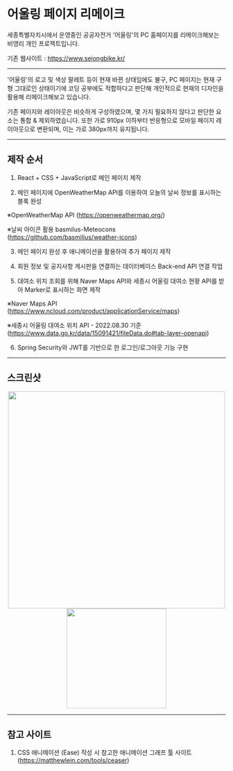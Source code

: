 # 어울링 페이지 리메이크

세종특별자치시에서 운영중인 공공자전거 '어울링'의 PC 홈페이지를 리메이크해보는 비영리 개인 프로젝트입니다.

기존 웹사이트 : https://www.sejongbike.kr/

---

'어울링'의 로고 및 색상 팔레트 등이 현재 바뀐 상태임에도 불구, PC 페이지는 현재 구형 그대로인 상태이기에
코딩 공부에도 적합하다고 판단해 개인적으로 현재의 디자인을 활용해 리메이크해보고 있습니다.

기존 페이지와 레이아웃은 비슷하게 구성하였으며, 몇 가지 필요하지 않다고 판단한 요소는 통합 & 제외하였습니다.
또한 가로 910px 이하부터 반응형으로 모바일 페이지 레이아웃으로 변환되며, 이는 가로 380px까지 유지됩니다.

---

## 제작 순서

1. React + CSS + JavaScript로 메인 페이지 제작

2. 메인 페이지에 OpenWeatherMap API를 이용하여 오늘의 날씨 정보를 표시하는 블록 완성

  ※OpenWeatherMap API (<https://openweathermap.org/>)

  ※날씨 아이콘 활용 basmilus-Meteocons (<https://github.com/basmilius/weather-icons>)

3. 메인 페이지 완성 후 애니메이션을 활용하여 추가 페이지 제작

4. 회원 정보 및 공지사항 게시판을 연결하는 데이터베이스 Back-end API 연결 작업

5. 대여소 위치 조회를 위해 Naver Maps API와 세종시 어울링 대여소 현황 API를 받아 Marker로 표시하는 화면 제작

  ※Naver Maps API (<https://www.ncloud.com/product/applicationService/maps>)

  ※세종시 어울링 대여소 위치 API - 2022.08.30 기준 (<https://www.data.go.kr/data/15091421/fileData.do#tab-layer-openapi>)

6. Spring Security와 JWT를 기반으로 한 로그인/로그아웃 기능 구현


---

## 스크린샷


<p align="center">
  <img width="500" src="https://github.com/alstjr998/sejongbike_react/assets/164319650/b054cef4-d8b1-49e8-ac5d-ae123f70d74d">
  <img width="230" src="https://github.com/alstjr998/sejongbike_react/assets/164319650/fdb4adc4-e86c-446b-97c1-efe12db3f94e">
</p>

---


## 참고 사이트

1. CSS 애니메이션 (Ease) 작성 시 참고한 애니메이션 그래프 툴 사이트 (<https://matthewlein.com/tools/ceaser>)

